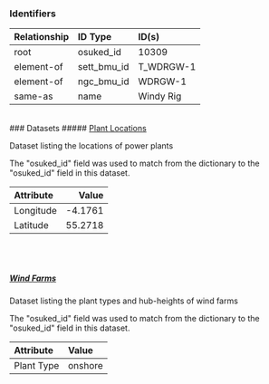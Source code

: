 ### Identifiers

| Relationship   | ID Type     | ID(s)     |
|:---------------|:------------|:----------|
| root           | osuked_id   | 10309     |
| element-of     | sett_bmu_id | T_WDRGW-1 |
| element-of     | ngc_bmu_id  | WDRGW-1   |
| same-as        | name        | Windy Rig |

<br>
### Datasets
##### <a href="https://raw.githubusercontent.com/OSUKED/Dictionary-Datasets/main/datasets/plant-locations/datapackage.json">Plant Locations</a>

Dataset listing the locations of power plants

The "osuked_id" field was used to match from the dictionary to the "osuked_id" field in this dataset.

| Attribute   |   Value |
|:------------|--------:|
| Longitude   | -4.1761 |
| Latitude    | 55.2718 |

<br><br>
##### <a href="https://raw.githubusercontent.com/OSUKED/Dictionary-Datasets/main/datasets/wind-farms/datapackage.json">Wind Farms</a>

Dataset listing the plant types and hub-heights of wind farms

The "osuked_id" field was used to match from the dictionary to the "osuked_id" field in this dataset.

| Attribute   | Value   |
|:------------|:--------|
| Plant Type  | onshore |
